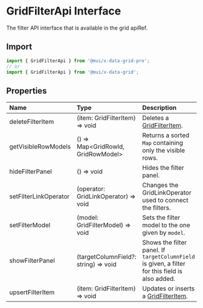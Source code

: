# GridFilterApi Interface

<p class="description">The filter API interface that is available in the grid apiRef.</p>

## Import

```js
import { GridFilterApi } from '@mui/x-data-grid-pro';
// or
import { GridFilterApi } from '@mui/x-data-grid';
```

## Properties

| Name                                                 | Type                                                                       | Description                                                                                     |
| :--------------------------------------------------- | :------------------------------------------------------------------------- | :---------------------------------------------------------------------------------------------- |
| <span class="prop-name">deleteFilterItem</span>      | <span class="prop-type">(item: GridFilterItem) =&gt; void</span>           | Deletes a [GridFilterItem](/api/data-grid/grid-filter-item/).                                   |
| <span class="prop-name">getVisibleRowModels</span>   | <span class="prop-type">() =&gt; Map&lt;GridRowId, GridRowModel&gt;</span> | Returns a sorted `Map` containing only the visible rows.                                        |
| <span class="prop-name">hideFilterPanel</span>       | <span class="prop-type">() =&gt; void</span>                               | Hides the filter panel.                                                                         |
| <span class="prop-name">setFilterLinkOperator</span> | <span class="prop-type">(operator: GridLinkOperator) =&gt; void</span>     | Changes the GridLinkOperator used to connect the filters.                                       |
| <span class="prop-name">setFilterModel</span>        | <span class="prop-type">(model: GridFilterModel) =&gt; void</span>         | Sets the filter model to the one given by `model`.                                              |
| <span class="prop-name">showFilterPanel</span>       | <span class="prop-type">(targetColumnField?: string) =&gt; void</span>     | Shows the filter panel. If `targetColumnField` is given, a filter for this field is also added. |
| <span class="prop-name">upsertFilterItem</span>      | <span class="prop-type">(item: GridFilterItem) =&gt; void</span>           | Updates or inserts a [GridFilterItem](/api/data-grid/grid-filter-item/).                        |

